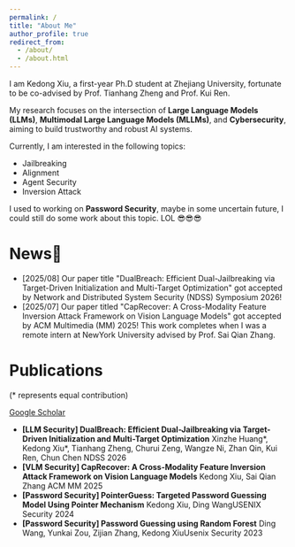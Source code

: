 ```yaml
---
permalink: /
title: "About Me"
author_profile: true
redirect_from: 
  - /about/
  - /about.html
---
```


I am Kedong Xiu, a first-year Ph.D student at Zhejiang University, fortunate to be co-advised by Prof. Tianhang Zheng and Prof. Kui Ren.

My research focuses on the intersection of **Large Language Models (LLMs)**, **Multimodal Large Language Models (MLLMs)**, and **Cybersecurity**, aiming to build trustworthy and robust AI systems.

Currently, I am interested in the following topics:

* Jailbreaking
* Alignment
* Agent Security
* Inversion Attack

I used to working on **Password Security**, maybe in some uncertain future, I could still do some work about this topic. LOL 😎😎😎



# News🎉

* [2025/08] Our paper title "DualBreach:  Efficient Dual-Jailbreaking via Target-Driven Initialization and Multi-Target Optimization" got accepted by Network and Distributed System Security (NDSS) Symposium 2026!
* [2025/07] Our paper titled "CapRecover: A Cross-Modality Feature Inversion Attack Framework on Vision Language Models" got accepted by ACM Multimedia (MM) 2025! This work completes when I was a remote intern at NewYork University advised by Prof. Sai Qian Zhang.



# Publications

(* represents equal contribution)

[Google Scholar](https://scholar.google.com/citations?user=yjn-6QkAAAAJ)

* **[LLM Security] DualBreach:  Efficient Dual-Jailbreaking via Target-Driven Initialization and Multi-Target Optimization**
  Xinzhe Huang*, Kedong Xiu*, Tianhang Zheng, Churui Zeng, Wangze Ni, Zhan Qin, Kui Ren, Chun Chen
  NDSS 2026
* **[VLM Security] CapRecover: A Cross-Modality Feature Inversion Attack Framework on Vision Language Models**
  Kedong Xiu, Sai Qian Zhang
  ACM MM 2025
* **[Password Security] PointerGuess: Targeted Password Guessing Model Using Pointer Mechanism**
  Kedong Xiu, Ding WangUSENIX Security 2024
* **[Password Security] Password Guessing using Random Forest**
  Ding Wang, Yunkai Zou, Zijian Zhang, Kedong XiuUsenix Security 2023
